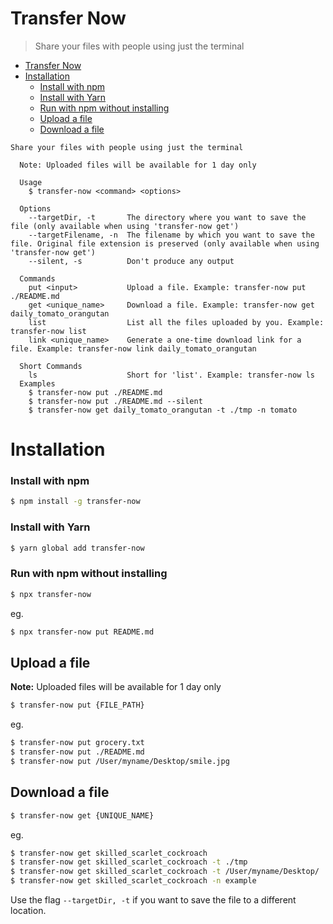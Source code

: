 # Transfer Now

> Share your files with people using just the terminal

- [Transfer Now](#transfer-now)
- [Installation](#installation)
    - [Install with npm](#install-with-npm)
    - [Install with Yarn](#install-with-yarn)
    - [Run with npm without installing](#run-with-npm-without-installing)
  - [Upload a file](#upload-a-file)
  - [Download a file](#download-a-file)

```
Share your files with people using just the terminal

  Note: Uploaded files will be available for 1 day only

  Usage
    $ transfer-now <command> <options>

  Options
    --targetDir, -t       The directory where you want to save the file (only available when using 'transfer-now get')
    --targetFilename, -n  The filename by which you want to save the file. Original file extension is preserved (only available when using 'transfer-now get')
    --silent, -s          Don't produce any output

  Commands
    put <input>           Upload a file. Example: transfer-now put ./README.md
    get <unique_name>     Download a file. Example: transfer-now get daily_tomato_orangutan
    list                  List all the files uploaded by you. Example: transfer-now list
    link <unique_name>    Generate a one-time download link for a file. Example: transfer-now link daily_tomato_orangutan

  Short Commands
    ls                    Short for 'list'. Example: transfer-now ls
  Examples
    $ transfer-now put ./README.md
    $ transfer-now put ./README.md --silent
    $ transfer-now get daily_tomato_orangutan -t ./tmp -n tomato
```

# Installation

### Install with npm

```sh
$ npm install -g transfer-now
```

### Install with Yarn

```sh
$ yarn global add transfer-now
```

### Run with npm without installing

```sh
$ npx transfer-now
```

eg.

```sh
$ npx transfer-now put README.md
```

## Upload a file

**Note:** Uploaded files will be available for 1 day only

```sh
$ transfer-now put {FILE_PATH}
```

eg.

```sh
$ transfer-now put grocery.txt
$ transfer-now put ./README.md
$ transfer-now put /User/myname/Desktop/smile.jpg
```

## Download a file

```sh
$ transfer-now get {UNIQUE_NAME}
```

eg.

```sh
$ transfer-now get skilled_scarlet_cockroach
$ transfer-now get skilled_scarlet_cockroach -t ./tmp
$ transfer-now get skilled_scarlet_cockroach -t /User/myname/Desktop/
$ transfer-now get skilled_scarlet_cockroach -n example
```

Use the flag `--targetDir, -t` if you want to save the file to a different location.


